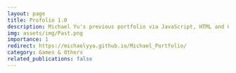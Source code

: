 ```yaml
---
layout: page
title: Profolio 1.0
description: Michael Yu's previous portfolio via JavaScript, HTML and CSS
img: assets/img/Past.png
importance: 1
redirect: https://michaelyya.github.io/Michael_Portfolio/
category: Games & Others
related_publications: false
---
```

